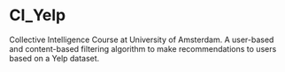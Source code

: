 # CI_Yelp
Collective Intelligence Course at University of Amsterdam.
A user-based and content-based filtering algorithm to make recommendations to users based on a Yelp dataset.
